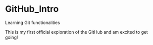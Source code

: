 # GitHub_Intro

Learning Git functionalities

This is my first official exploration of the GitHub and am excited to get going!
